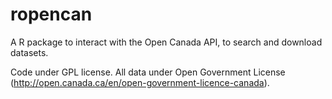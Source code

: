 # ropencan

A R package to interact with the Open Canada API, to search and download datasets. 

Code under GPL license. All data under Open Government License (http://open.canada.ca/en/open-government-licence-canada). 
